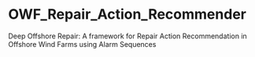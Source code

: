 # OWF_Repair_Action_Recommender
Deep Offshore Repair: A framework for Repair Action Recommendation in Offshore Wind Farms using Alarm Sequences
